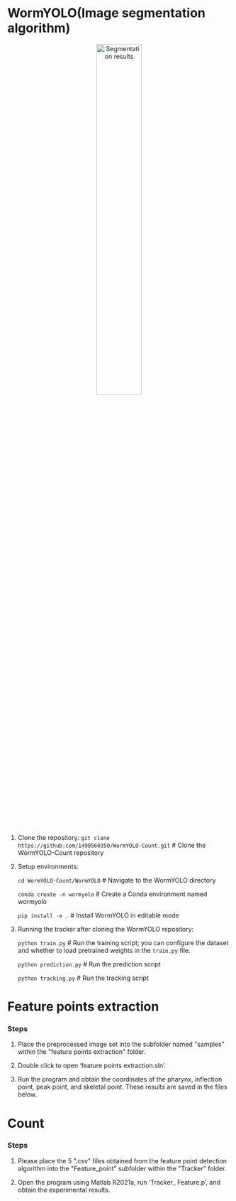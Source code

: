 # WormYOLO(Image segmentation algorithm)
<p align="center">
  <img src="WormYOLO/examples/segmenting.gif" alt="Segmentation results" width="45%" />
</p>

### 

1. Clone the repository:
   `git clone https://github.com/1490560350/WormYOLO-Count.git`  # Clone the WormYOLO-Count repository

2. Setup environments:

   `cd WormYOLO-Count/WormYOLO`  # Navigate to the WormYOLO directory
   
   `conda create -n wormyolo`  # Create a Conda environment named wormyolo
   
   `pip install -e .`  # Install WormYOLO in editable mode

4. Running the tracker after cloning the WormYOLO repository:
   
   `python train.py`  # Run the training script; you can configure the dataset and whether to load pretrained weights in the `train.py` file.
   
   `python prediction.py`  # Run the prediction script
   
   `python tracking.py`  # Run the tracking script


# Feature points extraction
### Steps
1. Place the preprocessed image set into the subfolder named "samples" within the "feature points extraction" folder.

2. Double click to open ‘feature points extraction.sln’.

3. Run the program and obtain the coordinates of the pharynx, inflection point, peak point, and skeletal point. These results are saved in the files below.

# Count
### Steps
1. Please place the 5 ".csv" files obtained from the feature point detection algorithm into the "Feature_point" subfolder within the "Tracker" folder.

2. Open the program using Matlab R2021a, run ‘Tracker_ Feature.p’, and obtain the experimental results.



